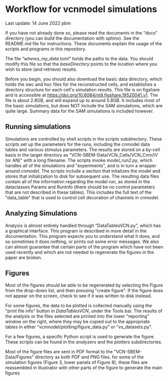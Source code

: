 Workflow for vcnmodel simulations
=================================

Last update: 14 June 2022 pbm

If you have not already done so, please read the documents in the "docs" directory (you can build the documentation with sphinx). See the README.md
file for instructions. These documents explain the usage of the scripts and programs in this repository.

The file *"wheres_my_data.toml"* holds the paths to the data. You should modify this file so that the *baseDirectory* points to the location
where you wish to store (and retrieve) results. 

Before you begin, you should also download the basic data directory, which holds the swc and hoc files for the reconstructed cells, and establishes a directory structure for each cell's simulation results. This file is on figshare and is accessible at https://doi.org/10.6084/m9.figshare.19520041.v1. The file is about 2.8GB, and will expand up to around 5.8GB. It includes most of the basic simulations, but does NOT include the SAM simulations, which are quite large. Summary data for the SAM simulations is included however. 

Running simulations
-------------------

Simulations are controlled by shell scripts in the *scripts* subdirectory. These scripts set up the parameters for the
runs, including the cnmodel data tables and various stimulus parameters. The results are stored on a by-cell basis in
the target directory as "VCN-SBEM-Data/VCN_Cells/VCN_Cnm/IV (or AN)" with a long filename. The scripts invoke
*model_run2.py*, which handles all of the simulations and "experiments", and is in turn a wrapper around *cnmodel*. The scripts include a section that initalizes the model and stores that initialization to disk for subsequent use. The resulting data files contain
all of the information regarding the model run, as stored in the dataclasses Params and RunInfo (there should be no
control parameters that are not described in these tables). This includes the full text of the "data\_table" that is
used to control cell decoration of channels in cnmodel.

Analyzing Simulations
---------------------

Analysis is almost entirely handled through "DataTablesVCN.py", which has a graphical interface. This program is described in more detail in the documentation. This program expects you to understand what it does, and so sometimes it does nothing, or prints out some error messages. We also can almost guarantee that certain parts of the program which have not been used recently and which are not needed to regenerate the figures in the paper are broken.

Figures
-------

Most of the figures should be able to be regenerated by selecting the Figure from the drop-down list, and then pressing "create figure". If the figure does not appear on the screen, check to see if it was written to disk instead. 

For some figures, the data to be plotted is collected manually using the "print file info" button in *DataTablesVCN*, under
the Tools bar. The results of the analysis or the files selected are printed into the lower "reporting" window on the
right, where they may be copied out to the appropriate tables in either "vcnmodel/plotting/figure_data.py" or
"vs_datasets.py". 

For a few figures, a specific Python script is used to generate the figure. These scripts can be found in the *analyzers*
and the *plotters* subdirectories.

Most of the figure files are sent in PDF format to the "VCN-SBEM-Data/Figures" directory as both PDF and PNG files.
for some of the simulation figures (Figure 3, lower panels of Figure 8), these files are reassembled in Illustrator 
with other parts of the figure to generate the main figures



